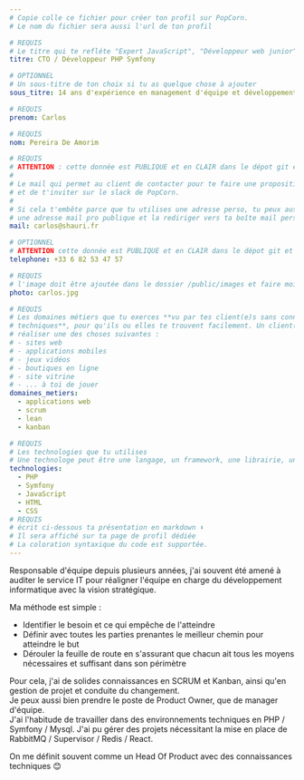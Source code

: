 ```yaml
---
# Copie colle ce fichier pour créer ton profil sur PopCorn.
# Le nom du fichier sera aussi l'url de ton profil

# REQUIS
# Le titre qui te refléte "Expert JavaScript", "Développeur web junior"
titre: CTO / Développeur PHP Symfony

# OPTIONNEL
# Un sous-titre de ton choix si tu as quelque chose à ajouter
sous_titre: 14 ans d'expérience en management d'équipe et développement PHP

# REQUIS
prenom: Carlos

# REQUIS
nom: Pereira De Amorim

# REQUIS
# ATTENTION : cette donnée est PUBLIQUE et en CLAIR dans le dépot git et sur le site
#
# Le mail qui permet au client de contacter pour te faire une proposition de projet
# et de t'inviter sur le slack de PopCorn.
#
# Si cela t'embête parce que tu utilises une adresse perso, tu peux aussi te créer
# une adresse mail pro publique et la rediriger vers ta boîte mail perso
mail: carlos@shauri.fr

# OPTIONNEL
# ATTENTION cette donnée est PUBLIQUE et en CLAIR dans le dépot git et sur le site
telephone: +33 6 82 53 47 57

# REQUIS
# l'image doit être ajoutée dans le dossier /public/images et faire moins de 100ko ! Sa hauteur affichée sur le site sera de 300px, elle s'adaptera comme elle peut au responsive avec du css.
photo: carlos.jpg

# REQUIS
# Les domaines métiers que tu exerces **vu par tes client(e)s sans connaissances
# techniques**, pour qu'ils ou elles te trouvent facilement. Un client(e) veut par exemple
# réaliser une des choses suivantes :
# - sites web
# - applications mobiles
# - jeux vidéos
# - boutiques en ligne
# - site vitrine
# - ... à toi de jouer
domaines_metiers:
  - applications web
  - scrum
  - lean
  - kanban

# REQUIS
# Les technologies que tu utilises
# Une technologe peut être une langage, un framework, une librairie, un CMS ...
technologies:
  - PHP
  - Symfony
  - JavaScript
  - HTML
  - CSS
# REQUIS
# écrit ci-dessous ta présentation en markdown ⬇️
# Il sera affiché sur ta page de profil dédiée
# La coloration syntaxique du code est supportée.
---
```


Responsable d'équipe depuis plusieurs années, j'ai souvent été amené à auditer le service IT pour réaligner l'équipe en charge du développement informatique avec la vision stratégique.

Ma méthode est simple :

- Identifier le besoin et ce qui empêche de l'atteindre
- Définir avec toutes les parties prenantes le meilleur chemin pour atteindre le but
- Dérouler la feuille de route en s'assurant que chacun ait tous les moyens nécessaires et suffisant dans son périmètre

Pour cela, j'ai de solides connaissances en SCRUM et Kanban, ainsi qu'en gestion de projet et conduite du changement.  
Je peux aussi bien prendre le poste de Product Owner, que de manager d'équipe.  
J'ai l'habitude de travailler dans des environnements techniques en PHP / Symfony / Mysql. J'ai pu gérer des projets nécessitant la mise en place de RabbitMQ / Supervisor / Redis / React.

On me définit souvent comme un Head Of Product avec des connaissances techniques 😊
